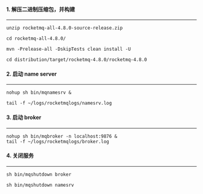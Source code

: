 #### 1. 解压二进制压缩包，并构建

---

```shell
unzip rocketmq-all-4.8.0-source-release.zip

cd rocketmq-all-4.8.0/

mvn -Prelease-all -DskipTests clean install -U

cd distribution/target/rocketmq-4.8.0/rocketmq-4.8.0
```



#### 2. 启动 name server

---

```shell
nohup sh bin/mqnamesrv &

tail -f ~/logs/rocketmqlogs/namesrv.log
```



#### 3. 启动 broker

---

```shell
nohup sh bin/mqbroker -n localhost:9876 &
tail -f ~/logs/rocketmqlogs/broker.log 
```



#### 4. 关闭服务

---

```shell
sh bin/mqshutdown broker

sh bin/mqshutdown namesrv
```

